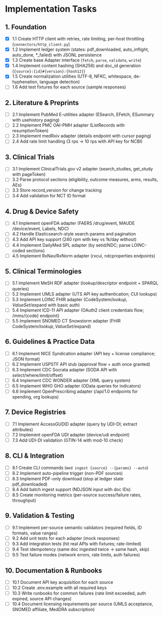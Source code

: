 # Implementation Tasks

## 1. Foundation

- [x] 1.1 Create HTTP client with retries, rate limiting, per-host throttling (`connectors/http_client.py`)
- [x] 1.2 Implement ledger system (states: pdf_downloaded, auto_inflight, auto_done, *_failed) with JSONL persistence
- [x] 1.3 Create base Adapter interface (`fetch`, `parse`, `validate`, `write`)
- [x] 1.4 Implement content hashing (SHA256) and doc_id generation (`{source}:{id}#{version}:{hash12}`)
- [x] 1.5 Create normalization utilities (UTF-8, NFKC, whitespace, de-hyphenation, language detection)
- [ ] 1.6 Add test fixtures for each source (sample responses)

## 2. Literature & Preprints

- [ ] 2.1 Implement PubMed E-utilities adapter (ESearch, EFetch, ESummary with usehistory paging)
- [ ] 2.2 Implement PMC OAI-PMH adapter (ListRecords with resumptionToken)
- [ ] 2.3 Implement medRxiv adapter (details endpoint with cursor paging)
- [ ] 2.4 Add rate limit handling (3 rps → 10 rps with API key for NCBI)

## 3. Clinical Trials

- [ ] 3.1 Implement ClinicalTrials.gov v2 adapter (search_studies, get_study with pageToken)
- [ ] 3.2 Parse protocol sections (eligibility, outcome measures, arms, results, AEs)
- [ ] 3.3 Store record_version for change tracking
- [ ] 3.4 Add validation for NCT ID format

## 4. Drug & Device Safety

- [ ] 4.1 Implement openFDA adapter (FAERS /drug/event, MAUDE /device/event, Labels, NDC)
- [ ] 4.2 Handle Elasticsearch-style search params and pagination
- [ ] 4.3 Add API key support (240 rpm with key vs 1k/day without)
- [ ] 4.4 Implement DailyMed SPL adapter (by setid/NDC; parse LOINC-coded sections)
- [ ] 4.5 Implement RxNav/RxNorm adapter (rxcui, ndcproperties endpoints)

## 5. Clinical Terminologies

- [ ] 5.1 Implement MeSH RDF adapter (lookup/descriptor endpoint + SPARQL queries)
- [ ] 5.2 Implement UMLS adapter (UTS API key authentication; CUI lookups)
- [ ] 5.3 Implement LOINC FHIR adapter (CodeSystem/$lookup, ValueSet/$expand with basic auth)
- [ ] 5.4 Implement ICD-11 API adapter (OAuth2 client credentials flow; /mms/{code} endpoint)
- [ ] 5.5 Implement SNOMED CT Snowstorm adapter (FHIR CodeSystem/$lookup, ValueSet/$expand)

## 6. Guidelines & Practice Data

- [ ] 6.1 Implement NICE Syndication adapter (API key + license compliance; JSON format)
- [ ] 6.2 Implement USPSTF API stub (approval flow + auth once granted)
- [ ] 6.3 Implement CDC Socrata adapter (SODA API with $select/$where/$limit/$offset)
- [ ] 6.4 Implement CDC WONDER adapter (XML query system)
- [ ] 6.5 Implement WHO GHO adapter (OData queries for indicators)
- [ ] 6.6 Implement OpenPrescribing adapter (/api/1.0 endpoints for spending, org lookups)

## 7. Device Registries

- [ ] 7.1 Implement AccessGUDID adapter (query by UDI-DI; extract attributes)
- [ ] 7.2 Implement openFDA UDI adapter (device/udi endpoint)
- [ ] 7.3 Add UDI-DI validation (GTIN-14 with mod-10 check)

## 8. CLI & Integration

- [ ] 8.1 Create CLI commands (`med ingest {source} --{params} --auto`)
- [ ] 8.2 Implement auto-pipeline trigger (non-PDF sources)
- [ ] 8.3 Implement PDF-only download (stop at ledger state pdf_downloaded)
- [ ] 8.4 Add batch ingest support (NDJSON input with doc IDs)
- [ ] 8.5 Create monitoring metrics (per-source success/failure rates, throughput)

## 9. Validation & Testing

- [ ] 9.1 Implement per-source semantic validators (required fields, ID formats, value ranges)
- [ ] 9.2 Add unit tests for each adapter (mock responses)
- [ ] 9.3 Add integration tests (hit real APIs with fixtures; rate-limited)
- [ ] 9.4 Test idempotency (same doc ingested twice → same hash, skip)
- [ ] 9.5 Test failure modes (network errors, rate limits, auth failures)

## 10. Documentation & Runbooks

- [ ] 10.1 Document API key acquisition for each source
- [ ] 10.2 Create .env.example with all required keys
- [ ] 10.3 Write runbooks for common failures (rate limit exceeded, auth expired, source API changes)
- [ ] 10.4 Document licensing requirements per source (UMLS acceptance, SNOMED affiliate, MedDRA subscription)
